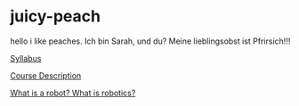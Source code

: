# juicy-peach
hello i like peaches.
Ich bin Sarah, und du?
Meine lieblingsobst ist Pfrirsich!!!



[Syllabus](https://github.com/villasar000/juicy-peach/blob/master/Syllabus.md)



[Course Description](https://github.com/villasar000/juicy-peach/blob/master/Course%20Description.md)

[What is a robot? What is robotics?](https://github.com/villasar000/juicy-peach/blob/master/What%20is%20robotics%20what%20is%20a%20robot.md)
